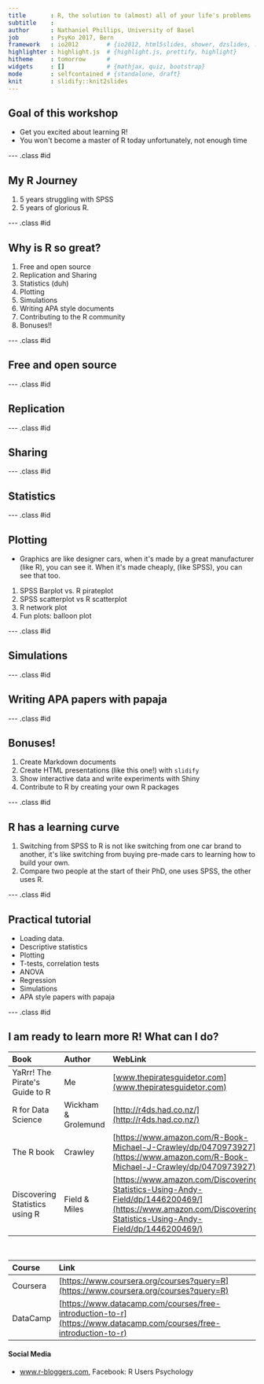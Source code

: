 ```yaml
---
title       : R, the solution to (almost) all of your life's problems
subtitle    : 
author      : Nathaniel Phillips, University of Basel
job         : PsyKo 2017, Bern
framework   : io2012        # {io2012, html5slides, shower, dzslides, ...}
highlighter : highlight.js  # {highlight.js, prettify, highlight}
hitheme     : tomorrow      # 
widgets     : []            # {mathjax, quiz, bootstrap}
mode        : selfcontained # {standalone, draft}
knit        : slidify::knit2slides
---
```



## Goal of this workshop

- Get you excited about learning R!
- You won't become a master of R today unfortunately, not enough time

--- .class #id 

## My R Journey

1. 5 years struggling with SPSS
2. 5 years of glorious R.

--- .class #id 

## Why is R so great?

1. Free and open source
2. Replication and Sharing
3. Statistics (duh)
4. Plotting
5. Simulations
6. Writing APA style documents
7. Contributing to the R community
8. Bonuses!!

--- .class #id 

## Free and open source

--- .class #id 

## Replication

--- .class #id 

## Sharing

--- .class #id 

## Statistics

--- .class #id 

## Plotting

- Graphics are like designer cars, when it's made by a great manufacturer (like R), you can see it. When it's made cheaply, (like SPSS), you can see that too.

1. SPSS Barplot vs. R pirateplot
2. SPSS scatterplot vs R scatterplot
3. R network plot
4. Fun plots: balloon plot


--- .class #id 

## Simulations

--- .class #id 

## Writing APA papers with papaja

--- .class #id 

## Bonuses!

1. Create Markdown documents
2. Create HTML presentations (like this one!) with `slidify`
3. Show interactive data and write experiments with Shiny
4. Contribute to R by creating your own R packages

--- .class #id 
## R has a learning curve

1. Switching from SPSS to R is not like switching from one car brand to another, it's like switching from buying pre-made cars to learning how to build your own.
2. Compare two people at the start of their PhD, one uses SPSS, the other uses R.


--- .class #id 
## Practical tutorial

- Loading data.
- Descriptive statistics
- Plotting
- T-tests, correlation tests
- ANOVA
- Regression
- Simulations
- APA style papers with papaja

--- .class #id 
## I am ready to learn more R! What can I do?

| Book | Author | WebLink |
|:------|:------|:------|
| YaRrr! The Pirate's Guide to R|Me | [www.thepiratesguidetor.com](www.thepiratesguidetor.com) |
| R for Data Science|Wickham & Grolemund | [http://r4ds.had.co.nz/](http://r4ds.had.co.nz/)
| The R book | Crawley | [https://www.amazon.com/R-Book-Michael-J-Crawley/dp/0470973927](https://www.amazon.com/R-Book-Michael-J-Crawley/dp/0470973927) |
| Discovering Statistics using R | Field & Miles | [https://www.amazon.com/Discovering-Statistics-Using-Andy-Field/dp/1446200469/](https://www.amazon.com/Discovering-Statistics-Using-Andy-Field/dp/1446200469/) |

<br>

| Course | Link |
|:------|:------|
|Coursera|[https://www.coursera.org/courses?query=R](https://www.coursera.org/courses?query=R) |
|DataCamp |[https://www.datacamp.com/courses/free-introduction-to-r](https://www.datacamp.com/courses/free-introduction-to-r)|

#### Social Media
- www.r-bloggers.com, Facebook: R Users Psychology
